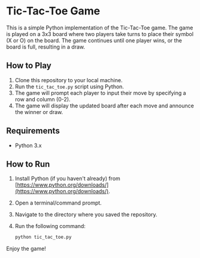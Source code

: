 # Tic-Tac-Toe Game

This is a simple Python implementation of the Tic-Tac-Toe game. The game is played on a 3x3 board where two players take turns to place their symbol (X or O) on the board. The game continues until one player wins, or the board is full, resulting in a draw.

## How to Play

1. Clone this repository to your local machine.
2. Run the `tic_tac_toe.py` script using Python.
3. The game will prompt each player to input their move by specifying a row and column (0-2).
4. The game will display the updated board after each move and announce the winner or draw.

## Requirements

- Python 3.x

## How to Run

1. Install Python (if you haven't already) from [https://www.python.org/downloads/](https://www.python.org/downloads/).
2. Open a terminal/command prompt.
3. Navigate to the directory where you saved the repository.
4. Run the following command:

    ```bash
    python tic_tac_toe.py
    ```

Enjoy the game!

